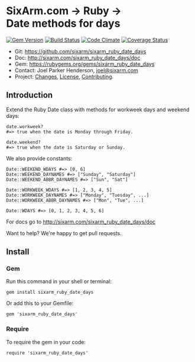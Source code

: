# SixArm.com → Ruby → <br> Date methods for days

<!--HEADER-OPEN-->

[![Gem Version](https://badge.fury.io/rb/sixarm_ruby_date_days.svg)](http://badge.fury.io/rb/sixarm_ruby_date_days)
[![Build Status](https://travis-ci.org/SixArm/sixarm_ruby_date_days.png)](https://travis-ci.org/SixArm/sixarm_ruby_date_days)
[![Code Climate](https://codeclimate.com/github/SixArm/sixarm_ruby_date_days.png)](https://codeclimate.com/github/SixArm/sixarm_ruby_date_days)
[![Coverage Status](https://coveralls.io/repos/SixArm/sixarm_ruby_date_days/badge.svg?branch=master&service=github)](https://coveralls.io/github/SixArm/sixarm_ruby_date_days?branch=master)

* Git: <https://github.com/sixarm/sixarm_ruby_date_days>
* Doc: <http://sixarm.com/sixarm_ruby_date_days/doc>
* Gem: <https://rubygems.org/gems/sixarm_ruby_date_days>
* Contact: Joel Parker Henderson, <joel@sixarm.com>
* Project: [Changes](CHANGES.md), [License](LICENSE.md), [Contributing](CONTRIBUTING.md).

<!--HEADER-SHUT-->


## Introduction

Extend the Ruby Date class with methods for workweek days and weekend days:

    date.workweek? 
    #=> true when the date is Monday through Friday.

    date.weekend? 
    #=> true when the date is Saturday or Sunday.

We also provide constants:

    Date::WEEKEND_WDAYS #=> [0, 6]
    Date::WEEKEND_DAYNAMES #=> ["Sunday", "Saturday"]
    Date::WEEKEND_ABBR_DAYNAMES #=> ["Sun", "Sat"]

    Date::WORKWEEK_WDAYS #=> [1, 2, 3, 4, 5]
    Date::WORKWEEK_DAYNAMES #=> ["Monday", "Tuesday", ...]
    Date::WORKWEEK_ABBR_DAYNAMES #=> ["Mon", "Tue", ...]

    Date::WDAYS #=> [0, 1, 2, 3, 4, 5, 6]

For docs go to <http://sixarm.com/sixarm_ruby_date_days/doc>

Want to help? We're happy to get pull requests.


<!--INSTALL-OPEN-->

## Install

### Gem

Run this command in your shell or terminal:

    gem install sixarm_ruby_date_days

Or add this to your Gemfile:

    gem 'sixarm_ruby_date_days'

### Require

To require the gem in your code:

    require 'sixarm_ruby_date_days'

<!--INSTALL-SHUT-->
